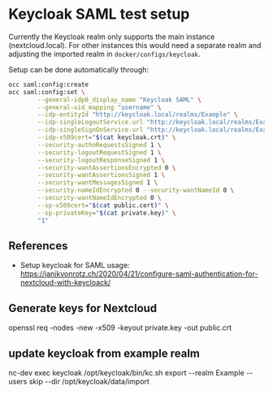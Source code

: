 # Keycloak SAML test setup

Currently the Keycloak realm only supports the main instance (nextcloud.local). For other instances this would need a separate realm and adjusting the imported realm in `docker/configs/keycloak`.

Setup can be done automatically through:

```bash
occ saml:config:create
occ saml:config:set \
        --general-idp0_display_name "Keycloak SAML" \
        --general-uid_mapping "username" \
        --idp-entityId "http://keycloak.local/realms/Example" \
        --idp-singleLogoutService.url "http://keycloak.local/realms/Example/protocol/saml" \
        --idp-singleSignOnService.url "http://keycloak.local/realms/Example/protocol/saml" \
        --idp-x509cert="$(cat keycloak.crt)" \
        --security-authnRequestsSigned 1 \
        --security-logoutRequestSigned 1 \
        --security-logoutResponseSigned 1 \
        --security-wantAssertionsEncrypted 0 \
        --security-wantAssertionsSigned 1 \
        --security-wantMessagesSigned 1 \
        --security-nameIdEncrypted 0 --security-wantNameId 0 \
        --security-wantNameIdEncrypted 0 \
        --sp-x509cert="$(cat public.cert)" \
        --sp-privateKey="$(cat private.key)" \
        "1"
```

## References

- Setup keycloak for SAML usage: https://janikvonrotz.ch/2020/04/21/configure-saml-authentication-for-nextcloud-with-keycloack/

## Generate keys for Nextcloud

openssl req  -nodes -new -x509  -keyout private.key -out public.crt


## update keycloak from example realm

nc-dev exec keycloak /opt/keycloak/bin/kc.sh export --realm Example --users skip --dir /opt/keycloak/data/import
